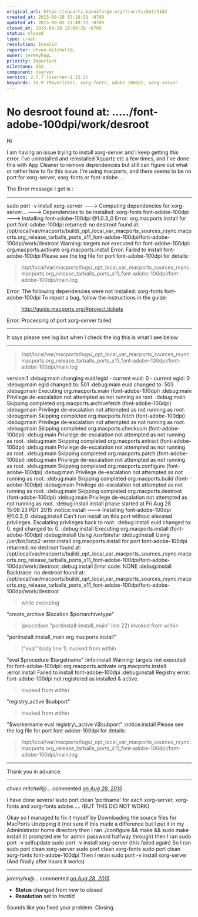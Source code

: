 ```yaml
---
original_url: https://xquartz.macosforge.org/trac/ticket/2162
created_at: 2015-08-28 15:16:51 -0700
updated_at: 2015-09-01 21:49:32 -0700
closed_at: 2015-08-28 16:09:26 -0700
status: closed
type: crash
resolution: Invalid
reporter: chven.mitchell@…
owner: jeremyhu@…
priority: Important
milestone: OSX
component: xserver
version: 2.7.7 (xserver-1.15.2)
keywords: 10.9 (Mavericks), xorg-fonts, adobe 100dpi, xorg-server
---
```


No desroot found at: ...../font-adobe-100dpi/work/desroot
=========================================================


Hi

I am having an issue trying to install xorg-server and I keep getting this error. I've uninstalled and reinstalled Xquartz etc a few times, and I've done this with App Cleaner to remove dependencies but still can figure out what or rather how to fix this issue. I'm using macports, and there seems to be no port for xorg-server, xorg-fonts or font-adobe ....

The Error message I get is :

---

sudo port -v install xorg-server
---&gt; Computing dependencies for xorg-server...
---&gt; Dependencies to be installed: xorg-fonts font-adobe-100dpi
---&gt; Installing font-adobe-100dpi @1.0.3\_0
Error: org.macports.install for port font-adobe-100dpi returned: no destroot found at: /opt/local/var/macports/build/\_opt\_local\_var\_macports\_sources\_rsync.macports.org\_release\_tarballs\_ports\_x11\_font-adobe-100dpi/font-adobe-100dpi/work/destroot
Warning: targets not executed for font-adobe-100dpi: org.macports.activate org.macports.install
Error: Failed to install font-adobe-100dpi
Please see the log file for port font-adobe-100dpi for details:

> /opt/local/var/macports/logs/\_opt\_local\_var\_macports\_sources\_rsync.macports.org\_release\_tarballs\_ports\_x11\_font-adobe-100dpi/font-adobe-100dpi/main.log

Error: The following dependencies were not installed: xorg-fonts font-adobe-100dpi
To report a bug, follow the instructions in the guide:

> <http://guide.macports.org/#project.tickets>

Error: Processing of port xorg-server failed

---

It says please see log but when I check the log this is what I see below

---

> /opt/local/var/macports/logs/\_opt\_local\_var\_macports\_sources\_rsync.macports.org\_release\_tarballs\_ports\_x11\_font-adobe-100dpi/font-adobe-100dpi/main.log

version:1
:debug:main changing euid/egid - current euid: 0 - current egid: 0
:debug:main egid changed to: 501
:debug:main euid changed to: 503
:debug:main Executing org.macports.main (font-adobe-100dpi)
:debug:main Privilege de-escalation not attempted as not running as root.
:debug:main Skipping completed org.macports.archivefetch (font-adobe-100dpi)
:debug:main Privilege de-escalation not attempted as not running as root.
:debug:main Skipping completed org.macports.fetch (font-adobe-100dpi)
:debug:main Privilege de-escalation not attempted as not running as root.
:debug:main Skipping completed org.macports.checksum (font-adobe-100dpi)
:debug:main Privilege de-escalation not attempted as not running as root.
:debug:main Skipping completed org.macports.extract (font-adobe-100dpi)
:debug:main Privilege de-escalation not attempted as not running as root.
:debug:main Skipping completed org.macports.patch (font-adobe-100dpi)
:debug:main Privilege de-escalation not attempted as not running as root.
:debug:main Skipping completed org.macports.configure (font-adobe-100dpi)
:debug:main Privilege de-escalation not attempted as not running as root.
:debug:main Skipping completed org.macports.build (font-adobe-100dpi)
:debug:main Privilege de-escalation not attempted as not running as root.
:debug:main Skipping completed org.macports.destroot (font-adobe-100dpi)
:debug:main Privilege de-escalation not attempted as not running as root.
:debug:install install phase started at Fri Aug 28 15:08:23 PDT 2015
:notice:install ---&gt; Installing font-adobe-100dpi @1.0.3\_0
:debug:install Can't run install on this port without elevated privileges. Escalating privileges back to root.
:debug:install euid changed to: 0. egid changed to: 0.
:debug:install Executing org.macports.install (font-adobe-100dpi)
:debug:install Using /usr/bin/tar
:debug:install Using /usr/bin/bzip2
:error:install org.macports.install for port font-adobe-100dpi returned: no destroot found at: /opt/local/var/macports/build/\_opt\_local\_var\_macports\_sources\_rsync.macports.org\_release\_tarballs\_ports\_x11\_font-adobe-100dpi/font-adobe-100dpi/work/destroot
:debug:install Error code: NONE
:debug:install Backtrace: no destroot found at: /opt/local/var/macports/build/\_opt\_local\_var\_macports\_sources\_rsync.macports.org\_release\_tarballs\_ports\_x11\_font-adobe-100dpi/font-adobe-100dpi/work/destroot

> while executing

"create\_archive $location $portarchivetype"

> (procedure "portinstall::install\_main" line 22)
> invoked from within

"portinstall::install\_main org.macports.install"

> ("eval" body line 1)
> invoked from within

"eval $procedure $targetname"
:info:install Warning: targets not executed for font-adobe-100dpi: org.macports.activate org.macports.install
:error:install Failed to install font-adobe-100dpi
:debug:install Registry error: font-adobe-100dpi not registered as installed & active.

> invoked from within

"registry\_active $subport"

> invoked from within

"$workername eval registry\_active \\$subport"
:notice:install Please see the log file for port font-adobe-100dpi for details:

> /opt/local/var/macports/logs/\_opt\_local\_var\_macports\_sources\_rsync.macports.org\_release\_tarballs\_ports\_x11\_font-adobe-100dpi/font-adobe-100dpi/main.log

---

Thank you in advance.



---

*chven.mitchell@…* commented *[on Aug 28, 2015](https://xquartz.macosforge.org/trac/ticket/2162#comment:1 "August 28, 2015 at 3:32 PM PDT")*

I have done several sudo port clean 'portname' for each xorg-server, xorg-fonts and xorg-fonts adobe..... (BUT THIS DID NOT WORK)

Okay so I managed to fix it myself by
Downloading the source files for MacPorts
Unzipping it
(not sure if this made a difference but I put it in my Administrator home directory
then I ran
./configure && make && sudo make install
(it prompted me for admin password halfway through)
then I ran
sudo port -v selfupdate
sudo port -v install xorg-server
(this failed again)
So I ran
sudo port clean xorg-server
sudo port clean xorg-fonts
sudo port clean xorg-fonts font-adobe-100dpi
Then I reran
sudo port -v install xorg-server
(And finally after hours it works)



---

*jeremyhu@…* commented *[on Aug 28, 2015](https://xquartz.macosforge.org/trac/ticket/2162#comment:2 "August 28, 2015 at 4:09 PM PDT")*

-   **Status** changed from *new* to *closed*
-   **Resolution** set to *Invalid*

Sounds like you fixed your problem. Closing.



